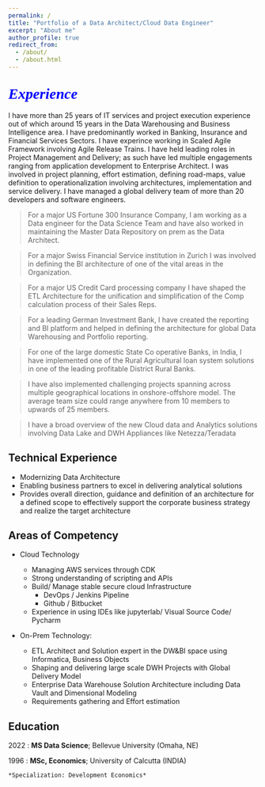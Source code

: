 ```yaml
---
permalink: /
title: "Portfolio of a Data Architect/Cloud Data Engineer"
excerpt: "About me"
author_profile: true
redirect_from: 
  - /about/
  - /about.html
---
```

<style>
sub-heading { color: blue; text-align: left; font-family: verdana; font-size: 30px }
text1 { color: green; text-align: left; font-family: verdana; font-size: 20px }
</style>

<sub-heading> ***Experience*** </sub-heading>
----------
I have more than 25 years of IT services and project execution experience out of which around 15 years in the Data Warehousing and Business Intelligence area. I have predominantly worked in Banking, Insurance and Financial Services Sectors. I have experince working in Scaled Agile Framework involving Agile Release Trains.
I have held leading roles in Project Management and Delivery; as such have led multiple engagements ranging from application development to Enterprise Architect. I was involved in project planning, effort estimation, defining road-maps, value definition to operationalization involving architectures, implementation and service delivery. I have managed a global delivery team of more than 20 developers and software engineers.
<text1>
> For a major US Fortune 300 Insurance Company, I am working as a Data engineer for the Data Science Team and have also worked in maintaining the Master Data Repository on prem as the Data Architect.

> For a major Swiss Financial Service institution in Zurich I was involved in defining the BI architecture of one of the vital areas in the Organization.

> For a major US Credit Card processing company  I have shaped the ETL Architecture for the unification and simplification of the Comp calculation process of their Sales Reps.

> For a leading German Investment Bank, I have created the reporting and BI platform and helped in defining the architecture for global Data Warehousing and Portfolio reporting.

> For one of the large domestic State Co operative Banks, in India, I have implemented one of the Rural Agricultural loan system solutions in one of the leading profitable District Rural Banks. 

> I have also implemented challenging projects spanning across multiple geographical locations in onshore-offshore model. The average team size could range anywhere from 10 members to upwards of 25 members.

> I have a broad overview of the new Cloud data and Analytics solutions involving Data Lake and DWH Appliances like Netezza/Teradata
</text1>

Technical Experience
--------------------
* Modernizing Data Architecture
* Enabling business partners to excel in delivering analytical solutions
* Provides overall direction, guidance and definition of an architecture for a defined scope to effectively support the corporate business strategy and realize the target architecture

Areas of Competency
----------------------------------------

* Cloud Technology
    * Managing AWS services through CDK 
    * Strong understanding of scripting and APIs
    * Build/ Manage stable secure cloud Infrastructure 
        * DevOps / Jenkins Pipeline
        * Github / Bitbucket
    * Experience in using IDEs like jupyterlab/ Visual Source Code/ Pycharm
    
* On-Prem Technology:

     * ETL Architect and Solution expert in the DW&BI space using Informatica, Business Objects
     * Shaping and delivering large scale DWH Projects with Global Delivery Model
     * Enterprise Data Warehouse Solution Architecture including Data Vault and Dimensional Modeling
     * Requirements gathering and Effort estimation 

Education
---------

2022
:   **MS Data Science**; Bellevue University (Omaha, NE)

1996
:   **MSc, Economics**; University of Calcutta (INDIA)

    *Specialization: Development Economics*
